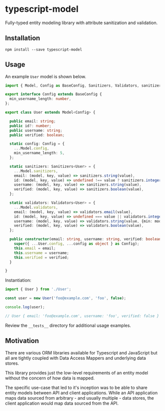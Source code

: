 # typescript-model

Fully-typed entity modeling library with attribute sanitization and validation.

## Installation

```shell
npm install --save typescript-model
```

## Usage

An example `User` model is shown below.

```typescript
import { Model, Config as BaseConfig, Sanitizers, Validators, sanitizers, validators } from 'typescript-model';

export interface Config extends BaseConfig {
  min_username_length: number,
};

export class User extends Model<Config> {

  public email: string;
  public id?: number;
  public username: string;
  public verified: boolean;

  static config: Config = {
    ...Model.config,
    min_username_length: 5,
  };

  static sanitizers: Sanitizers<User> = {
    ...Model.sanitizers,
    email: (model, key, value) => sanitizers.string(value),
    id: (model, key, value) => undefined !== value ? sanitizers.integer(value) : undefined,
    username: (model, key, value) => sanitizers.string(value),
    verified: (model, key, value) => sanitizers.boolean(value),
  };

  static validators: Validators<User> = {
    ...Model.validators,
    email: (model, key, value) => validators.email(value),
    id: (model, key, value) => undefined === value || validators.integer(value, {min: 1}),
    username: (model, key, value) => validators.string(value, {min: model.config.min_username_length}),
    verified: (model, key, value) => validators.boolean(value),
  };

  public constructor(email: string, username: string, verified: boolean = false, config: Partial<Config> = {}) {
    super({ ...User.config, ...config as object } as Config);
    this.email = email;
    this.username = username;
    this.verified = verified;
  }

}
```

Instantiation:

```typescript
import { User } from './User';

const user = new User('foo@example.com', 'foo', false);

console.log(user);

// User { email: 'foo@example.com', username: 'foo', verified: false }
```

 Review the `__tests__` directory for additional usage examples.

## Motivation

There are various ORM libraries available for Typescript and JavaScript but all are tightly coupled with Data Access Mappers and underlying data stores.

This library provides just the low-level requirements of an entity model without the concern of how data is mapped.

The specific use-case that led to it's inception was to be able to share entity models between API and client applications. While an API application maps data sourced from arbitrary - and usually multiple - data stores, the client application would map data sourced from the API.
